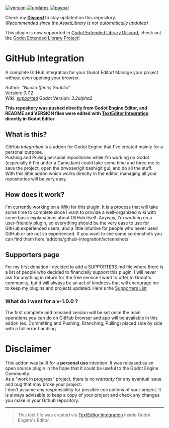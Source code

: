 [![version](https://img.shields.io/badge/plugin%20version-0.7.2-blue)](https://github.com/fenix-hub/godot-engine.github-integration)
[![updates](https://img.shields.io/badge/plugin%20updates-on%20discord-purple)](https://discord.gg/JNrcucg)
[![paypal](https://img.shields.io/badge/donations-PayPal-cyan)](https://paypal.me/NSantilio?locale.x=it_IT)

Check my **[Discord](https://discord.gg/KnJGY9S)** to stay updated on this repository.  
*(Recommended since the AssetLibrary is not automatically updated)*  

This plugin is now supported in [Godot Extended Library Discord](https://discord.gg/JNrcucg), check out the [Godot Extended Library Project](https://github.com/godot-extended-libraries)!

# GitHub Integration
A complete GitHub integration for your Godot Editor! Manage your project without even opening your browser.

Author: *"Nicolo (fenix) Santilio"*  
Version: *0.7.2*  
Wiki: *[supported](https://github.com/fenix-hub/godot-engine.github-integration/wiki)*
Godot Version: *3.2alpha2*  

**This repository was pushed directly from Godot Engine Editor, and README and VERSION files were edited with [TextEditor Integration](https://github.com/fenix-hub/godot-engine.text-editor) directly in Godot Editor.**

## What is this?
*GitHub Integration* is a addon for Godot Engine that I've created mainly for a personal purpose.  
Pushing and Pulling personal repositories while I'm working on Godot (especially if I'm under a GameJam) could take some time and force me to save the project, open the brwoser/git bash/git gui, and do all the stuff.  
With this little addon which works directly in the editor, managing all your repositories will be very easy.  

## How does it work?
I'm currently working on a [Wiki](https://github.com/fenix-hub/godot-engine.github-integration/wiki) for this plugin. It is a process that will take some time to complete since I want to provide a well-organized wiki with some basic explanations about GitHub itself. Anyway, I'm working on a user-friendly plugin, so everything should be the very ease to use for GitHub experienced users, and a little intuitive for people who never used GitHub or are not so experienced.
If you want to see some screenshots you can find them here 'addons/github-integration/screenshots'

## Supporters page
For my first donation I decided to add a SUPPORTERS.md file where there is a list of people who decided to financially support this plugin. I will never ask for anything in return for the free service I want to offer to  Godot's community, but it will always be an act of kindness that will encourage me to keep my plugins and projects updated.
Here's the [Supporters List](./SUPPORTERS.md)

### What do I want for a v-1.0.0 ?
The first complete and released version will be set once the main operations you can do on GitHub browser and app will be available in this addon (ex. Committing and Pushing, Branching, Pulling) placed side by side with a full error handling.

# Disclaimer  
This addon was built for a **personal use** intention. It was released as an open source plugin in the hope that it could be useful to the Godot Engine Community.  
As a "work in progress" project, there is *no warranty* for any eventual issue and bug that may broke your project.  
I don't assume any responsibility for possible corruptions of your project. It is always advisable to keep a copy of your project and check any changes you make in your Github repository.  

-----------------
> This text file was created via [TextEditor Integration](https://github.com/fenix-hub/godot-engine.text-editor) inside Godot Engine's Editor.
